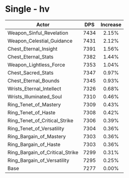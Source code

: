 # Single - hv
| Actor | DPS | Increase |
|---|:---:|:---:|
|Weapon_Sinful_Revelation|7434|2.15%|
|Weapon_Celestial_Guidance|7431|2.12%|
|Chest_Eternal_Insight|7391|1.56%|
|Chest_Eternal_Stats|7382|1.44%|
|Weapon_Lightless_Force|7353|1.04%|
|Chest_Sacred_Stats|7347|0.97%|
|Chest_Eternal_Bounds|7345|0.93%|
|Wrists_Eternal_Intellect|7326|0.68%|
|Wrists_Illuminated_Soul|7310|0.46%|
|Ring_Tenet_of_Mastery|7309|0.43%|
|Ring_Tenet_of_Haste|7308|0.42%|
|Ring_Tenet_of_Critical_Strike|7306|0.39%|
|Ring_Tenet_of_Versatility|7304|0.36%|
|Ring_Bargain_of_Mastery|7303|0.36%|
|Ring_Bargain_of_Haste|7303|0.36%|
|Ring_Bargain_of_Critical_Strike|7299|0.31%|
|Ring_Bargain_of_Versatility|7295|0.25%|
|Base|7277|0.00%|
